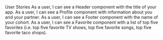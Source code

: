  User Stories
As a user, I can see a Header component with the title of your app.
As a user, I can see a Profile component with information about you and your partner.
As a user, I can see a Footer component with the name of your cohort.
As a user, I can see a Favorite component with a list of top five favorites (i.e. top five favorite TV shows, top five favorite songs, top five favorite taco shops).
